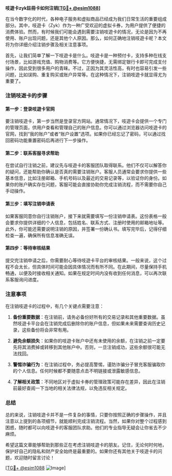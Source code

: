 **吱遊卡zyk註冊卡如何注销[[TG💪+ @esim1088](https://t.me/s/esim1088)]**

在当今数字化的时代，各种电子服务和虚拟商品已经成为我们日常生活的重要组成部分。其中，吱遊卡（Zyk）作为一种广受欢迎的虚拟卡券，为用户提供了便捷的消费体验。然而，有时候我们可能会遇到需要注销吱遊卡的情况，无论是因为不再使用、账户出现问题，还是其他个人原因。那么，如何正确地注销吱遊卡呢？本文将为你详细介绍注销步骤及相关注意事项。

首先，让我们简单了解一下吱遊卡是什么。吱遊卡是一种预付卡，支持多种在线支付场景，比如游戏充值、购物消费等。它方便快捷，无需绑定银行卡即可完成支付操作，因此受到很多用户的青睐。不过，正因为其灵活性高，有时也容易引发一些问题，比如误购、重复购买或账户异常等。在这种情况下，注销吱遊卡就显得尤为重要了。

### 注销吱遊卡的步骤

#### 第一步：登录吱遊卡官网
要注销吱遊卡，第一步当然是登录官方网站。通常情况下，吱遊卡会提供一个专门的管理页面，供用户查看和管理自己的账户信息。你可以通过浏览器访问吱遊卡的官网，找到“我的账户”或者“账户设置”选项。如果你已经忘记了密码，可以通过找回密码功能重置密码后再进行下一步操作。

#### 第二步：联系客服寻求帮助
在尝试自行注销之前，建议先与吱遊卡的客服团队取得联系。他们不仅可以解答你的疑问，还能帮助你确认是否真的需要注销账户。客服人员通常会要求你提供一些基本信息，比如注册邮箱、手机号码以及最近的交易记录等，以验证你的身份。如果你的账户确实存在问题，客服可能会直接协助你完成注销流程，而不需要你自己手动操作。

#### 第三步：填写注销申请表
如果客服同意你自行注销账户，接下来就需要填写一份注销申请表。这份表格一般会要求你提供详细的个人信息，包括姓名、联系方式、注册时使用的邮箱地址等。此外，你可能还需要说明注销的原因，并签署一份确认书。填写完毕后，记得仔细检查一遍，确保所有信息准确无误。

#### 第四步：等待审核结果
提交完注销申请之后，你需要耐心等待吱遊卡平台的审核结果。一般来说，这个过程不会太长，但具体时间可能会因具体情况而有所不同。在此期间，尽量保持手机畅通，以便及时接收相关通知。如果在规定时间内没有收到任何消息，可以再次联系客服询问进度。

### 注意事项

在注销吱遊卡的过程中，有几个关键点需要注意：

1. **备份重要数据**：在注销前，请务必备份好所有的交易记录和其他重要数据。虽然吱遊卡平台会在注销完成后删除你的账户信息，但如果未来需要查询历史记录，这些备份将会非常有用。

2. **避免余额损失**：如果你的吱遊卡账户中还有未使用的余额，在注销之前一定要先将其消费掉或转移到其他账户中。否则，一旦注销成功，这些余额很可能无法找回。

3. **警惕诈骗行为**：在注销过程中，务必提高警惕，谨防诈骗分子冒充客服骗取你的个人信息。任何时候都不要随意点击不明链接或泄露敏感信息。

4. **了解相关政策**：不同地区对于虚拟卡券的管理政策可能存在差异，因此在注销前最好查阅一下当地的相关法律法规，以免违反相关规定。

### 总结

总的来说，注销吱遊卡并不是一件复杂的事情，只要你按照正确的步骤操作，并且注意以上提到的各项细节，就能顺利完成注销流程。当然，如果你对整个过程感到困惑，随时都可以向吱遊卡的客服团队求助。他们的专业指导无疑会让你省去不少麻烦。

希望这篇文章能够帮助到那些正在考虑注销吱遊卡的朋友。记住，无论何时何地，保护好自己的隐私和财产安全始终是最重要的。如果你还有其他关于吱遊卡的问题，欢迎随时留言讨论！

[[TG💪+ @esim1088](https://t.me/s/esim1088) ![Image](https://i.postimg.cc/4NQfJmqS/Snipaste-2025-05-13-00-14-12.png)]